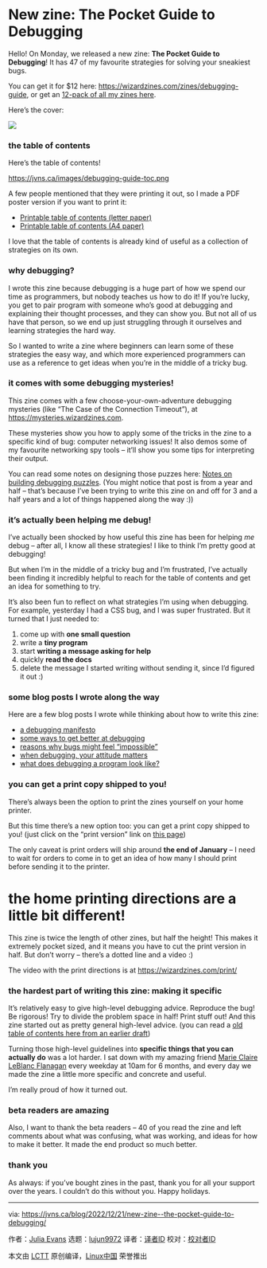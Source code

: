 [#]: subject: "New zine: The Pocket Guide to Debugging"
[#]: via: "https://jvns.ca/blog/2022/12/21/new-zine--the-pocket-guide-to-debugging/"
[#]: author: "Julia Evans https://jvns.ca/"
[#]: collector: "lujun9972"
[#]: translator: " "
[#]: reviewer: " "
[#]: publisher: " "
[#]: url: " "

New zine: The Pocket Guide to Debugging
======

Hello! On Monday, we released a new zine: **The Pocket Guide to Debugging**! It has 47 of my favourite strategies for solving your sneakiest bugs.

You can get it for $12 here: <https://wizardzines.com/zines/debugging-guide>, or get an [12-pack of all my zines here][1].

Here’s the cover:

[![][2]][3]

### the table of contents

Here’s the table of contents!

<https://jvns.ca/images/debugging-guide-toc.png>

A few people mentioned that they were printing it out, so I made a PDF poster version if you want to print it:

  * [Printable table of contents (letter paper)][4]
  * [Printable table of contents (A4 paper)][5]



I love that the table of contents is already kind of useful as a collection of strategies on its own.

### why debugging?

I wrote this zine because debugging is a huge part of how we spend our time as programmers, but nobody teaches us how to do it! If you’re lucky, you get to pair program with someone who’s good at debugging and explaining their thought processes, and they can show you. But not all of us have that person, so we end up just struggling through it ourselves and learning strategies the hard way.

So I wanted to write a zine where beginners can learn some of these strategies the easy way, and which more experienced programmers can use as a reference to get ideas when you’re in the middle of a tricky bug.

### it comes with some debugging mysteries!

This zine comes with a few choose-your-own-adventure debugging mysteries (like “The Case of the Connection Timeout”), at <https://mysteries.wizardzines.com>.

These mysteries show you how to apply some of the tricks in the zine to a specific kind of bug: computer networking issues! It also demos some of my favourite networking spy tools – it’ll show you some tips for interpreting their output.

You can read some notes on designing those puzzes here: [Notes on building debugging puzzles][6]. (You might notice that post is from a year and half – that’s because I’ve been trying to write this zine on and off for 3 and a half years and a lot of things happened along the way :))

### it’s actually been helping me debug!

I’ve actually been shocked by how useful this zine has been for helping _me_ debug – after all, I know all these strategies! I like to think I’m pretty good at debugging!

But when I’m in the middle of a tricky bug and I’m frustrated, I’ve actually been finding it incredibly helpful to reach for the table of contents and get an idea for something to try.

It’s also been fun to reflect on what strategies I’m using when debugging. For example, yesterday I had a CSS bug, and I was super frustrated. But it turned that I just needed to:

  1. come up with **one small question**
  2. write a **tiny program**
  3. start **writing a message asking for help**
  4. quickly **read the docs**
  5. delete the message I started writing without sending it, since I’d figured it out :)



### some blog posts I wrote along the way

Here are a few blog posts I wrote while thinking about how to write this zine:

  * [a debugging manifesto][7]
  * [some ways to get better at debugging][8]
  * [reasons why bugs might feel “impossible”][9]
  * [when debugging, your attitude matters][10]
  * [what does debugging a program look like?][11]



### you can get a print copy shipped to you!

There’s always been the option to print the zines yourself on your home printer.

But this time there’s a new option too: you can get a print copy shipped to you! (just click on the “print version” link on [this page][12])

The only caveat is print orders will ship around **the end of January** – I need to wait for orders to come in to get an idea of how many I should print before sending it to the printer.

# the home printing directions are a little bit different!

This zine is twice the length of other zines, but half the height! This makes it extremely pocket sized, and it means you have to cut the print version in half. But don’t worry – there’s a dotted line and a video :)

The video with the print directions is at <https://wizardzines.com/print/>

### the hardest part of writing this zine: making it specific

It’s relatively easy to give high-level debugging advice. Reproduce the bug! Be rigorous! Try to divide the problem space in half! Print stuff out! And this zine started out as pretty general high-level advice. (you can read a [old table of contents here from an earlier draft][13])

Turning those high-level guidelines into **specific things that you can actually do** was a lot harder. I sat down with my amazing friend [Marie Claire LeBlanc Flanagan][14] every weekday at 10am for 6 months, and every day we made the zine a little more specific and concrete and useful.

I’m really proud of how it turned out.

### beta readers are amazing

Also, I want to thank the beta readers – 40 of you read the zine and left comments about what was confusing, what was working, and ideas for how to make it better. It made the end product so much better.

### thank you

As always: if you’ve bought zines in the past, thank you for all your support over the years. I couldn’t do this without you. Happy holidays.

--------------------------------------------------------------------------------

via: https://jvns.ca/blog/2022/12/21/new-zine--the-pocket-guide-to-debugging/

作者：[Julia Evans][a]
选题：[lujun9972][b]
译者：[译者ID](https://github.com/译者ID)
校对：[校对者ID](https://github.com/校对者ID)

本文由 [LCTT](https://github.com/LCTT/TranslateProject) 原创编译，[Linux中国](https://linux.cn/) 荣誉推出

[a]: https://jvns.ca/
[b]: https://github.com/lujun9972
[1]: https://wizardzines.com/zines/all-the-zines/
[2]: https://jvns.ca/images/debugging-guide-cover.jpg
[3]: https://wizardzines.com/zines/debugging-guide
[4]: https://wizardzines.com/images/debugging/toc-letter.pdf
[5]: https://wizardzines.com/images/debugging/toc-a4.pdf
[6]: https://jvns.ca/blog/2021/04/16/notes-on-debugging-puzzles/
[7]: https://jvns.ca/blog/2022/12/08/a-debugging-manifesto/
[8]: https://jvns.ca/blog/2022/08/30/a-way-to-categorize-debugging-skills/
[9]: https://jvns.ca/blog/2021/06/08/reasons-why-bugs-might-feel-impossible/
[10]: https://jvns.ca/blog/debugging-attitude-matters/
[11]: https://jvns.ca/blog/2019/06/23/a-few-debugging-resources/
[12]: https://wizardzines.com/zines/debugging-guide/
[13]: https://jvns.ca/images/debugging-old-toc.png
[14]: https://marieflanagan.com/

